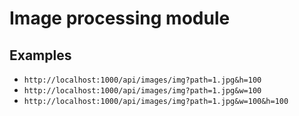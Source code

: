 # Image processing module

## Examples

- `http://localhost:1000/api/images/img?path=1.jpg&h=100`
- `http://localhost:1000/api/images/img?path=1.jpg&w=100`
- `http://localhost:1000/api/images/img?path=1.jpg&w=100&h=100`
